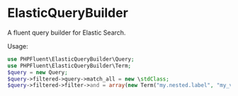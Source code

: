 ElasticQueryBuilder
=====

A fluent query builder for Elastic Search.

Usage:
  ```php
  use PHPFluent\ElasticQueryBuilder\Query;
  use PHPFluent\ElasticQueryBuilder\Term;
  $query = new Query;
  $query->filtered->query->match_all = new \stdClass;
  $query->filtered->filter->and = array(new Term("my.nested.label", "my_value"), new Term("my_label", "other_value"));
   ```